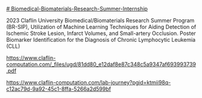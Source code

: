 [# Biomedical-Biomaterials-Research-Summer-Internship](https://pawar1550.wixsite.com/claflin-courses/copy-of-inbre-epscor-ret-1)

2023 Claflin University Biomedical/Biomaterials Research Summer Program (BR-SIP), Utilization of Machine Learning Techniques for Aiding Detection of Ischemic Stroke Lesion, Infarct Volumes, and Small-artery Occlusion. Poster Biomarker Identification for the Diagnosis of Chronic Lymphocytic Leukemia (CLL)

https://www.claflin-computation.com/_files/ugd/81dd80_e12daf8e87c348c5a9347af693993739.pdf

https://www.claflin-computation.com/lab-journey?pgid=ktmii98q-c12ac79d-9a92-45c1-8ffa-5266a2d599bf
